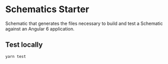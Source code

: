 # Schematics Starter

Schematic that generates the files necessary to build and test a Schematic against an Angular 6 application.

## Test locally

    yarn test
